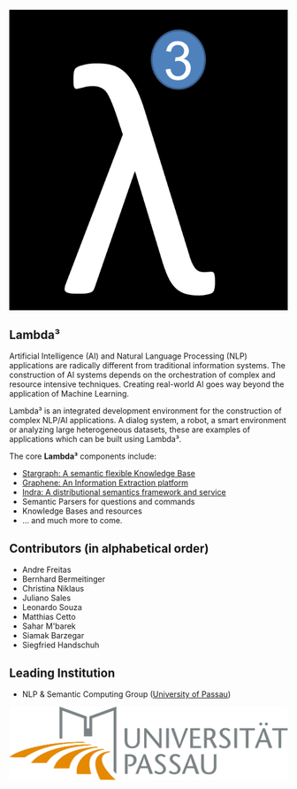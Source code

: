 ![](lambda3.png)

## Lambda³

Artificial Intelligence (AI) and Natural Language Processing (NLP) applications are radically different from traditional information systems. The construction of AI systems depends on the orchestration of complex and resource intensive techniques. Creating real-world AI goes way beyond the application of Machine Learning.

Lambda³ is an integrated development environment for the construction of complex NLP/AI applications. A dialog system, a robot, a smart environment or analyzing large heterogeneous datasets, these are examples of applications which can be built using Lambda³.

The core __Lambda³__ components include:

* [Stargraph: A semantic flexible Knowledge Base](http://lambda3.org/Stargraph)
* [Graphene: An Information Extraction platform](http://lambda3.org/Graphene)
* [Indra: A distributional semantics framework and service](http://lambda3.org/Indra)
* Semantic Parsers for questions and commands
* Knowledge Bases and resources
* … and much more to come.

## Contributors (in alphabetical order)

* Andre Freitas
* Bernhard Bermeitinger
* Christina Niklaus
* Juliano Sales
* Leonardo Souza
* Matthias Cetto
* Sahar M'barek
* Siamak Barzegar
* Siegfried Handschuh

## Leading Institution

* NLP & Semantic Computing Group ([University of Passau](http://www.uni-passau.de))

![](passau.jpg)
